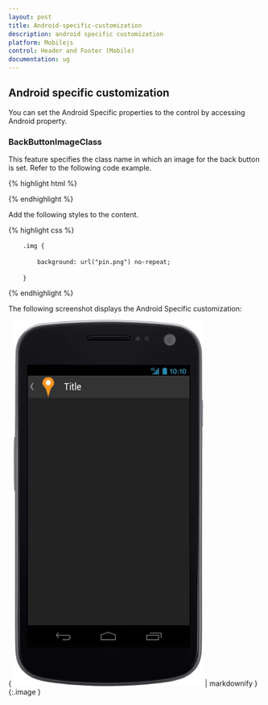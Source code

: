 ```yaml
---
layout: post
title: Android-specific-customization
description: android specific customization
platform: Mobilejs
control: Header and Footer (Mobile)
documentation: ug
---
```


## Android specific customization

You can set the Android Specific properties to the control by accessing Android property.

### BackButtonImageClass

This feature specifies the class name in which an image for the back button is set.  Refer to the following code example.

{% highlight html %}



<div id="header_sample" data-role="ejmheader" data-ej-rendermode="android" data-ej-showleftbutton="true" data-ej-android-backbuttonimageclass="img" ></div>



{% endhighlight %}



Add the following styles to the content.

{% highlight css %}



        .img {

            background: url("pin.png") no-repeat;

        }





{% endhighlight %}



The following screenshot displays the Android Specific customization:

{ ![F:/android_phone.png](Android-specific-customization_images/Android-specific-customization_img1.png) | markdownify }
{:.image }




